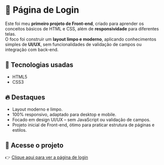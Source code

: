 # 🔑 Página de Login

Este foi meu **primeiro projeto de Front-end**, criado para aprender os conceitos básicos de HTML e CSS, além de **responsividade** para diferentes telas.  
O foco foi construir um **layout limpo e moderno**, aplicando conhecimentos simples de **UI/UX**, sem funcionalidades de validação de campos ou integração com back-end.

## 🚀 Tecnologias usadas

- HTML5  
- CSS3  

## 🔥 Destaques

- Layout moderno e limpo.  
- 100% responsivo, adaptado para desktop e mobile.  
- Focado em design UI/UX – sem JavaScript ou validação de campos.  
- Projeto inicial de Front-end, ótimo para praticar estrutura de páginas e estilos.  

## 📎 Acesse o projeto

👉 [Clique aqui para ver a página de login](https://rfaelvitor.github.io/loginPage/)


